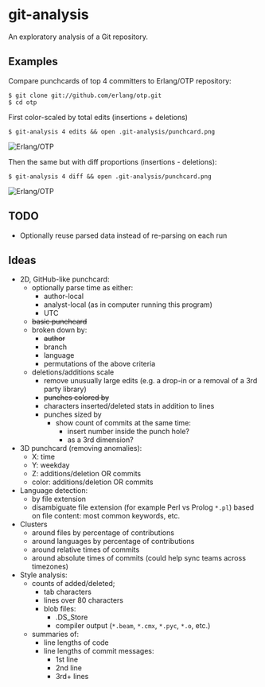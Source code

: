 git-analysis
============

An exploratory analysis of a Git repository.


Examples
--------
Compare punchcards of top 4 committers to Erlang/OTP repository:
```shell
$ git clone git://github.com/erlang/otp.git
$ cd otp
```
First color-scaled by total edits (insertions + deletions)
```shell
$ git-analysis 4 edits && open .git-analysis/punchcard.png
```
![Erlang/OTP](https://raw.github.com/ibnfirnas/git-analysis/master/examples/otp-punchcard-top-4-edits.png)

Then the same but with diff proportions (insertions - deletions):
```shell
$ git-analysis 4 diff && open .git-analysis/punchcard.png
```
![Erlang/OTP](https://raw.github.com/ibnfirnas/git-analysis/master/examples/otp-punchcard-top-4-diff.png)


TODO
----
* Optionally reuse parsed data instead of re-parsing on each run


Ideas
-----
* 2D, GitHub-like punchcard:
    - optionally parse time as either:
        + author-local
        + analyst-local (as in computer running this program)
        + UTC
    - ~~basic punchcard~~
    - broken down by:
        + ~~author~~
        + branch
        + language
        + permutations of the above criteria
    - deletions/additions scale
        + remove unusually large edits
          (e.g. a drop-in or a removal of a 3rd party library)
        + ~~punches colored by~~
        + characters inserted/deleted stats in addition to lines
        + punches sized by
            * show count of commits at the same time:
                - insert number inside the punch hole?
                - as a 3rd dimension?
* 3D punchcard (removing anomalies):
    - X: time
    - Y: weekday
    - Z: additions/deletion OR commits
    - color: additions/deletion OR commits
* Language detection:
    - by file extension
    - disambiguate file extension (for example Perl vs Prolog `*.pl`) based on
      file content: most common keywords, etc.
* Clusters
    - around files by percentage of contributions
    - around languages by percentage of contributions
    - around relative times of commits
    - around absolute times of commits (could help sync teams across timezones)
* Style analysis:
    - counts of added/deleted;
        + tab characters
        + lines over 80 characters
        + blob files:
            * .DS_Store
            * compiler output (`*.beam`, `*.cmx`, `*.pyc`, `*.o`, etc.)
    - summaries of:
        + line lengths of code
        + line lengths of commit messages:
            * 1st line
            * 2nd line
            * 3rd+ lines
